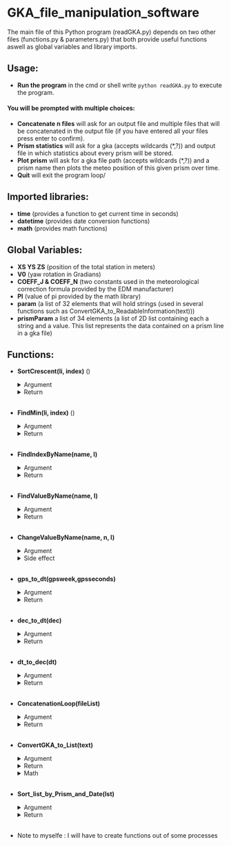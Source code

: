 # GKA_file_manipulation_software
The main file of this Python program (readGKA.py) depends on two other files (functions.py & parameters.py) that both provide useful functions
aswell as global variables and library imports.

## Usage:

- **Run the program** in the cmd or shell write `python readGKA.py` to execute the program.
#### You will be prompted with multiple choices:
- **Concatenate n files** will ask for an output file and multiple files that will be concatenated in the output file (if you have entered all your files press enter to confirm).
- **Prism statistics**  will ask for a gka (accepts wildcards (*,?)) and output file in which statistics about every prism will be stored.
- **Plot prism** will ask for a gka file path (accepts wildcards (*,?)) and a prism name then plots the meteo position of this given prism over time.
- **Quit** will exit the program loop/


## Imported libraries:

- **time** (provides a function to get current time in seconds)
- **datetime** (provides date conversion functions)
- **math** (provides math functions)


## Global Variables:

- **XS YS ZS** (position of the total station in meters)
- **V0** (yaw rotation in Gradians)
- **COEFF_J & COEFF_N** (two constants used in the meteorological correction formula provided by the EDM manufacturer)
- **PI** (value of pi provided by the math library)
- **param** (a list of 32 elements that will hold strings (used in several functions such as ConvertGKA_to_ReadableInformation(text)))
- **prismParam** a list of 34 elements (a list of 2D list containing each a string and a value. This list represents the data contained on a prism line in a gka file)


## Functions:

- **SortCrescent(li, index)** ()
    <details>
    <summary>Argument</summary>
    
    - **li** a 2D list of floats
    - **index** an integer
    
    </details>
    <details>
    <summary>Return</summary>
    
    - A sorted and crescent list by the elements located at the **index** position of **li**.
    
    </details>
        <br/>

- **FindMin(li, index)** ()
    <details>
    <summary>Argument</summary>
    
    - **li** a 2D list of float
    - **index** an integer
    
    </details>
    <details>
    <summary>Return</summary>
    
    - The value of the smallest element in the **index** position of evry list element in **li**.
    
    </details>
        <br/>
        
- **FindIndexByName(name, l)**
    <details>
    <summary>Argument</summary>

    - **name** a string
    - **l** the prismParam global list
    
    </details>
    <details>
    <summary>Return</summary>
    
    - The index of the element that contains the correct name in the prismParam list **l**.
    
    </details>
        <br/>
- **FindValueByName(name, l)**
    <details>
    <summary>Argument</summary>

    - **name** a string
    - **l** the prismParam global list
    
    </details>
    <details>
    <summary>Return</summary>
    
    - The value that is linked to the name in the prismParam list **l**.
    
    </details>
        <br/>
- **ChangeValueByName(name, n, l)**
    <details>
    <summary>Argument</summary>

    - **name** a string
    - **n** a float or an integer
    - **l** the prismParam global list
    
    </details>
    <details>
    <summary>Side effect</summary>
    
    - In the prismParam list **l** change the value that is linked to the name to n.
    
    </details>
        <br/>
- **gps_to_dt(gpsweek,gpsseconds)**
    <details>
    <summary>Argument</summary>

    - **gpsweek** an integer
    - **gpsseconds** a float
    
    </details>
    <details>
    <summary>Return</summary>
    
    - Conversion of a GPS date to datetime.
    
    </details>
        <br/>
- **dec_to_dt(dec)**
    <details>
    <summary>Argument</summary>

    - **dec** a float
    
    </details>
    <details>
    <summary>Return</summary>
    
    - Conversion of a decimal year to datetime.
    
    </details>
        <br/>
- **dt_to_dec(dt)**
    <details>
    <summary>Argument</summary>

    - **dt** datetime format
    
    </details>
    <details>
    <summary>Return</summary>
    
    - Conversion of a datetime to decimal year (float).
    
    </details>
        <br/>
- **ConcatenationLoop(fileList)**
    <details>
    <summary>Argument</summary>

    - **fileList** a list of strings
    
    </details>
    <details>
    <summary>Return</summary>
    
    - A concatenated string of all the contents of the files represented by path strings in the fileList/
    
    </details>
        <br/>
- **ConvertGKA_to_List(text)**
    <details>
    <summary>Argument</summary>

    - **text** a gka format string.
    
    </details>
    <details>
    <summary>Return</summary>
    
    - A list containing the prism name, position of recording, decimal year, position and meteo corrected position for each prism..
    
    </details>
    <details>
    <summary>Math</summary>
    
    - **GPSwk** = `int(FindValueByName("GPSwk",prismParam))`
    - **SOWk** = `float(FindValueByName("SOWk",prismParam))`
    - **DOWk** = `float(FindValueByName("DOWk",prismParam))`
    - **decYear** = `dt_to_dec(gps_to_dt(GPSwk, SOWk))`
    - **DI** = `float(FindValueByName("DI",prismParam))`
    - **Beta** =  `float(FindValueByName("Beta",prismParam))` Rotation around the horizontal axis
    - **Alpha** = `float(FindValueByName("Alpha",prismParam))` Rotation around the vertical axis
    - **ref** =  `0.0`
    - **Gis** =  `(V0 + Alpha - ref)*PI/200` in radiants
    - **Horizon** = `Beta*PI/200` in radiants
    - **Pression** = `float(FindValueByName("Pression",prismParam))`
    - **Temp** = `float(FindValueByName("Temp",prismParam))`
    - **Dmeteo** = DI + DI * (COEFF_J - COEFF_N * Pression / (273.16+Temp)) * math.pow(10,-6)

    - **originXrot** = `math.sin(Horizon) * math.sin(Gis)`
    - **originYrot** = `math.sin(Horizon) * math.cos(Gis)`
    - **originZrot** = `math.cos(Horizon)`

    - **xi** = `XS + DI * originXrot` _Prism position without correction_
    - **yi** = `XS + DI * originYrot` _Prism position without correction_
    - **zi** = `XS + DI * originZrot` _Prism position without correction_

    - **xmeteo** = `XS + originXrot * Dmeteo`
    - **ymeteo** = `XS + originYrot * Dmeteo`
    - **zmeteo** = `XS + originZrot * Dmeteo`
    
    </details>
    <br/>
    
- **Sort_list_by_Prism_and_Date(lst)**
    <details>
    <summary>Argument</summary>

    - **lst** A list containing the prism name, position of recording, decimal year, position and meteo corrected position for each prism.
    
    </details>
    <details>
    <summary>Return</summary>
    
    - A 4D list containing lists of prism informations sorted by name and date (`[[Prism1 Name ,[[Prism1 information at t0], [Prism1 information at t1],.., [Prism1 information at tn]]],...]`)
    
    </details>
        <br/>


- Note to myselfe : I will have to create functions out of some processes